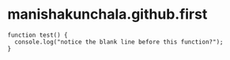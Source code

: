 # manishakunchala.github.first
```
function test() {
  console.log("notice the blank line before this function?");
}
```
